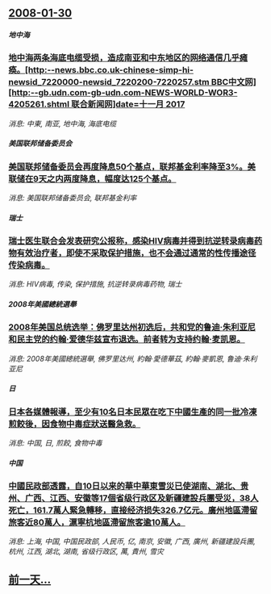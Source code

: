 ## [2008-01-30](/news/2008/01/30/index.md)

##### 地中海
### [地中海两条海底电缆受损，造成南亚和中东地区的网络通信几乎瘫痪。[http:--news.bbc.co.uk-chinese-simp-hi-newsid_7220000-newsid_7220200-7220257.stm BBC中文网] [http:--gb.udn.com-gb-udn.com-NEWS-WORLD-WOR3-4205261.shtml 联合新闻网]date=十一月 2017 ](/news/2008/01/30/地中海两条海底电缆受损-造成南亚和中东地区的网络通信几乎瘫痪-http-newsbbccouk-chines.md)
_消息: 中東, 南亚, 地中海, 海底电缆_

##### 美国联邦储备委员会
### [美国联邦储备委员会再度降息50个基点，联邦基金利率降至3%。美联储在9天之内两度降息，幅度达125个基点。](/news/2008/01/30/美国联邦储备委员会再度降息50个基点-联邦基金利率降至3-美联储在9天之内两度降息-幅度达125个基点.md)
_消息: 美国联邦储备委员会, 联邦基金利率_

##### 瑞士
### [瑞士医生联合会发表研究公报称，感染HIV病毒并得到抗逆转录病毒药物有效治疗者，即使不采取保护措施，也不会通过通常的性传播途径传染病毒。](/news/2008/01/30/瑞士医生联合会发表研究公报称-感染HIV病毒并得到抗逆转录病毒药物有效治疗者-即使不采取保护措施-也不会通过通常的性传播.md)
_消息: HIV病毒, 传染, 保护措施, 抗逆转录病毒药物, 瑞士_

##### 2008年美國總統選舉
### [2008年美国总统选举：佛罗里达州初选后，共和党的鲁迪·朱利亚尼和民主党的约翰·爱德华兹宣布退选。前者转为支持约翰·麦凯恩。](/news/2008/01/30/2008年美国总统选举-佛罗里达州初选后-共和党的鲁迪-朱利亚尼和民主党的约翰-爱德华兹宣布退选-前者转为支持约翰-麦凯.md)
_消息: 2008年美國總統選舉, 佛罗里达州, 約翰·愛德華茲, 約翰·麥凱恩, 鲁迪·朱利亚尼_

##### 日
### [日本各媒體報導，至少有10名日本民眾在吃下中國生產的同一批冷凍煎餃後，因食物中毒症狀送醫急救。](/news/2008/01/30/日本各媒體報導-至少有10名日本民眾在吃下中國生產的同一批冷凍煎餃後-因食物中毒症狀送醫急救.md)
_消息: 中国, 日, 煎餃, 食物中毒_

##### 中国
### [中國民政部透露，自10日以来的華中華東雪災已使湖南、湖北、贵州、广西、江西、安徽等17個省级行政区及新疆建設兵團受災，38人死亡，161.7萬人緊急轉移，直接经济损失326.7亿元。廣州地區滯留旅客近80萬人，滬寧杭地區滯留旅客逾10萬人。](/news/2008/01/30/中國民政部透露-自10日以来的華中華東雪災已使湖南-湖北-贵州-广西-江西-安徽等17個省级行政区及新疆建設兵團受災-3.md)
_消息: 上海, 中国, 中国民政部, 人民币, 亿, 南京, 安徽, 广西, 廣州, 新疆建設兵團, 杭州, 江西, 湖北, 湖南, 省级行政区, 萬, 貴州, 雪灾_

## [前一天...](/news/2008/01/29/index.md)


